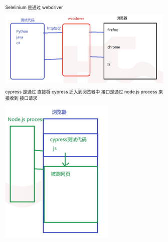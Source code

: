 
Selelinium 是通过 webdriver 

![](image/Pasted%20image%2020250322140435.png)


cypress 是通过  直接将 cypress 迁入到阅览器中
接口是通过 node.js process 来接收到 接口请求

![](image/Pasted%20image%2020250322140622.png)









